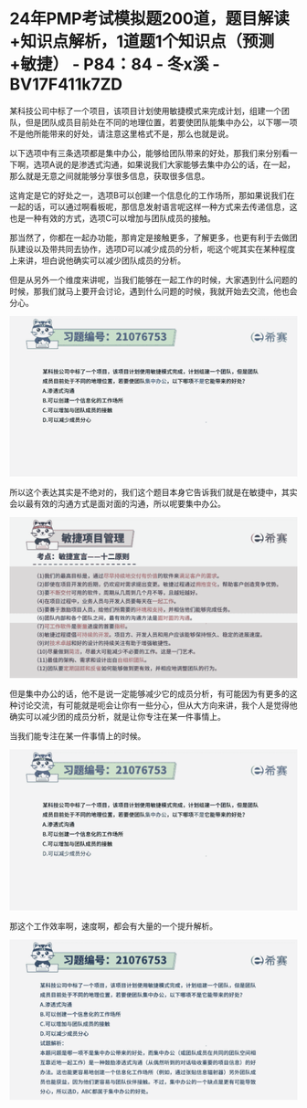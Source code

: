 # 24年PMP考试模拟题200道，题目解读+知识点解析，1道题1个知识点（预测+敏捷） - P84：84 - 冬x溪 - BV17F411k7ZD

某科技公司中标了一个项目，该项目计划使用敏捷模式来完成计划，组建一个团队，但是团队成员目前处在不同的地理位置，若要使团队能集中办公，以下哪一项不是他所能带来的好处，请注意这里格式不是，那么也就是说。

以下选项中有三条选项都是集中办公，能够给团队带来的好处，那我们来分别看一下啊，选项A说的是渗透式沟通，如果说我们大家能够去集中办公的话，在一起，那么就是无意之间就能够分享很多信息，获取很多信息。

这肯定是它的好处之一，选项B可以创建一个信息化的工作场所，那如果说我们在一起的话，可以通过啊看板呢，那信息发射语言呢这样一种方式来去传递信息，这也是一种有效的方式，选项C可以增加与团队成员的接触。

那当然了，你都在一起办功能，那肯定是接触更多，了解更多，也更有利于去做团队建设以及带共同去协作，选项D可以减少成员的分析，呃这个呢其实在某种程度上来讲，坦白说他确实可以减少团队成员的分析。

但是从另外一个维度来讲呢，当我们能够在一起工作的时候，大家遇到什么问题的时候，那我们就马上要开会讨论，遇到什么问题的时候，我就开始去交流，他也会分心。



![](img/a4081c457cc5ebde4a5d46290ac7c9d5_1.png)

所以这个表达其实是不绝对的，我们这个题目本身它告诉我们就是在敏捷中，其实会以最有效的沟通方式是面对面的沟通，所以呢要集中办公。



![](img/a4081c457cc5ebde4a5d46290ac7c9d5_3.png)

但是集中办公的话，他不是说一定能够减少它的成员分析，有可能因为有更多的这种讨论交流，有可能就是呃会让你有一些分心，但从大方向来讲，我个人是觉得他确实可以减少团的成员分析，就是让你专注在某一件事情上。

当我们能专注在某一件事情上的时候。

![](img/a4081c457cc5ebde4a5d46290ac7c9d5_5.png)

那这个工作效率啊，速度啊，都会有大量的一个提升解析。

![](img/a4081c457cc5ebde4a5d46290ac7c9d5_7.png)